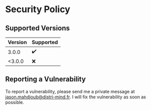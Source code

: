 # Security Policy

## Supported Versions

| Version | Supported          |
| ------- | ------------------ |
| 3.0.0   | :heavy_check_mark: |
| <3.0.0  | :x:                |

## Reporting a Vulnerability

To report a vulnerability, please send me a private message at jason.mahdjoub@distri-mind.fr. I will fix the vulnerability as soon as possible.



